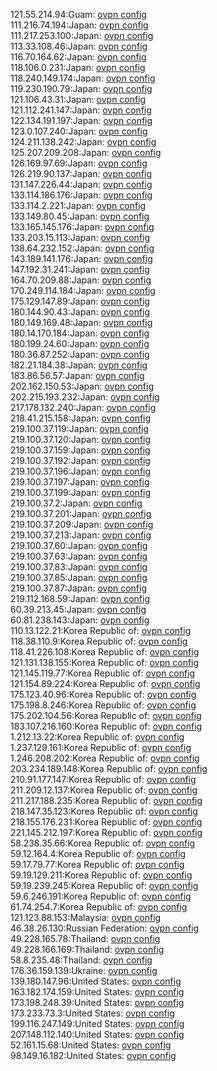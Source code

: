 121.55.214.94:Guam: [ovpn config](vpn/121_55_214_94.ovpn)  
111.216.74.194:Japan: [ovpn config](vpn/111_216_74_194.ovpn)  
111.217.253.100:Japan: [ovpn config](vpn/111_217_253_100.ovpn)  
113.33.108.46:Japan: [ovpn config](vpn/113_33_108_46.ovpn)  
116.70.164.62:Japan: [ovpn config](vpn/116_70_164_62.ovpn)  
118.106.0.231:Japan: [ovpn config](vpn/118_106_0_231.ovpn)  
118.240.149.174:Japan: [ovpn config](vpn/118_240_149_174.ovpn)  
119.230.190.79:Japan: [ovpn config](vpn/119_230_190_79.ovpn)  
121.106.43.31:Japan: [ovpn config](vpn/121_106_43_31.ovpn)  
121.112.241.147:Japan: [ovpn config](vpn/121_112_241_147.ovpn)  
122.134.191.197:Japan: [ovpn config](vpn/122_134_191_197.ovpn)  
123.0.107.240:Japan: [ovpn config](vpn/123_0_107_240.ovpn)  
124.211.138.242:Japan: [ovpn config](vpn/124_211_138_242.ovpn)  
125.207.209.208:Japan: [ovpn config](vpn/125_207_209_208.ovpn)  
126.169.97.69:Japan: [ovpn config](vpn/126_169_97_69.ovpn)  
126.219.90.137:Japan: [ovpn config](vpn/126_219_90_137.ovpn)  
131.147.226.44:Japan: [ovpn config](vpn/131_147_226_44.ovpn)  
133.114.186.176:Japan: [ovpn config](vpn/133_114_186_176.ovpn)  
133.114.2.221:Japan: [ovpn config](vpn/133_114_2_221.ovpn)  
133.149.80.45:Japan: [ovpn config](vpn/133_149_80_45.ovpn)  
133.165.145.176:Japan: [ovpn config](vpn/133_165_145_176.ovpn)  
133.203.15.113:Japan: [ovpn config](vpn/133_203_15_113.ovpn)  
138.64.232.152:Japan: [ovpn config](vpn/138_64_232_152.ovpn)  
143.189.141.176:Japan: [ovpn config](vpn/143_189_141_176.ovpn)  
147.192.31.241:Japan: [ovpn config](vpn/147_192_31_241.ovpn)  
164.70.209.88:Japan: [ovpn config](vpn/164_70_209_88.ovpn)  
170.249.114.184:Japan: [ovpn config](vpn/170_249_114_184.ovpn)  
175.129.147.89:Japan: [ovpn config](vpn/175_129_147_89.ovpn)  
180.144.90.43:Japan: [ovpn config](vpn/180_144_90_43.ovpn)  
180.149.169.48:Japan: [ovpn config](vpn/180_149_169_48.ovpn)  
180.14.170.184:Japan: [ovpn config](vpn/180_14_170_184.ovpn)  
180.199.24.60:Japan: [ovpn config](vpn/180_199_24_60.ovpn)  
180.36.87.252:Japan: [ovpn config](vpn/180_36_87_252.ovpn)  
182.21.184.38:Japan: [ovpn config](vpn/182_21_184_38.ovpn)  
183.86.56.57:Japan: [ovpn config](vpn/183_86_56_57.ovpn)  
202.162.150.53:Japan: [ovpn config](vpn/202_162_150_53.ovpn)  
202.215.193.232:Japan: [ovpn config](vpn/202_215_193_232.ovpn)  
217.178.132.240:Japan: [ovpn config](vpn/217_178_132_240.ovpn)  
218.41.215.158:Japan: [ovpn config](vpn/218_41_215_158.ovpn)  
219.100.37.119:Japan: [ovpn config](vpn/219_100_37_119.ovpn)  
219.100.37.120:Japan: [ovpn config](vpn/219_100_37_120.ovpn)  
219.100.37.159:Japan: [ovpn config](vpn/219_100_37_159.ovpn)  
219.100.37.192:Japan: [ovpn config](vpn/219_100_37_192.ovpn)  
219.100.37.196:Japan: [ovpn config](vpn/219_100_37_196.ovpn)  
219.100.37.197:Japan: [ovpn config](vpn/219_100_37_197.ovpn)  
219.100.37.199:Japan: [ovpn config](vpn/219_100_37_199.ovpn)  
219.100.37.2:Japan: [ovpn config](vpn/219_100_37_2.ovpn)  
219.100.37.201:Japan: [ovpn config](vpn/219_100_37_201.ovpn)  
219.100.37.209:Japan: [ovpn config](vpn/219_100_37_209.ovpn)  
219.100.37.213:Japan: [ovpn config](vpn/219_100_37_213.ovpn)  
219.100.37.60:Japan: [ovpn config](vpn/219_100_37_60.ovpn)  
219.100.37.63:Japan: [ovpn config](vpn/219_100_37_63.ovpn)  
219.100.37.83:Japan: [ovpn config](vpn/219_100_37_83.ovpn)  
219.100.37.85:Japan: [ovpn config](vpn/219_100_37_85.ovpn)  
219.100.37.87:Japan: [ovpn config](vpn/219_100_37_87.ovpn)  
219.112.168.59:Japan: [ovpn config](vpn/219_112_168_59.ovpn)  
60.39.213.45:Japan: [ovpn config](vpn/60_39_213_45.ovpn)  
60.81.238.143:Japan: [ovpn config](vpn/60_81_238_143.ovpn)  
110.13.122.21:Korea Republic of: [ovpn config](vpn/110_13_122_21.ovpn)  
118.38.110.9:Korea Republic of: [ovpn config](vpn/118_38_110_9.ovpn)  
118.41.226.108:Korea Republic of: [ovpn config](vpn/118_41_226_108.ovpn)  
121.131.138.155:Korea Republic of: [ovpn config](vpn/121_131_138_155.ovpn)  
121.145.119.77:Korea Republic of: [ovpn config](vpn/121_145_119_77.ovpn)  
121.154.89.224:Korea Republic of: [ovpn config](vpn/121_154_89_224.ovpn)  
175.123.40.96:Korea Republic of: [ovpn config](vpn/175_123_40_96.ovpn)  
175.198.8.246:Korea Republic of: [ovpn config](vpn/175_198_8_246.ovpn)  
175.202.104.56:Korea Republic of: [ovpn config](vpn/175_202_104_56.ovpn)  
183.107.216.160:Korea Republic of: [ovpn config](vpn/183_107_216_160.ovpn)  
1.212.13.22:Korea Republic of: [ovpn config](vpn/1_212_13_22.ovpn)  
1.237.129.161:Korea Republic of: [ovpn config](vpn/1_237_129_161.ovpn)  
1.246.208.202:Korea Republic of: [ovpn config](vpn/1_246_208_202.ovpn)  
203.234.189.148:Korea Republic of: [ovpn config](vpn/203_234_189_148.ovpn)  
210.91.177.147:Korea Republic of: [ovpn config](vpn/210_91_177_147.ovpn)  
211.209.12.137:Korea Republic of: [ovpn config](vpn/211_209_12_137.ovpn)  
211.217.188.235:Korea Republic of: [ovpn config](vpn/211_217_188_235.ovpn)  
218.147.35.123:Korea Republic of: [ovpn config](vpn/218_147_35_123.ovpn)  
218.155.176.231:Korea Republic of: [ovpn config](vpn/218_155_176_231.ovpn)  
221.145.212.197:Korea Republic of: [ovpn config](vpn/221_145_212_197.ovpn)  
58.238.35.66:Korea Republic of: [ovpn config](vpn/58_238_35_66.ovpn)  
59.12.164.4:Korea Republic of: [ovpn config](vpn/59_12_164_4.ovpn)  
59.17.79.77:Korea Republic of: [ovpn config](vpn/59_17_79_77.ovpn)  
59.19.129.211:Korea Republic of: [ovpn config](vpn/59_19_129_211.ovpn)  
59.19.239.245:Korea Republic of: [ovpn config](vpn/59_19_239_245.ovpn)  
59.6.246.191:Korea Republic of: [ovpn config](vpn/59_6_246_191.ovpn)  
61.74.254.7:Korea Republic of: [ovpn config](vpn/61_74_254_7.ovpn)  
121.123.88.153:Malaysia: [ovpn config](vpn/121_123_88_153.ovpn)  
46.38.26.130:Russian Federation: [ovpn config](vpn/46_38_26_130.ovpn)  
49.228.165.78:Thailand: [ovpn config](vpn/49_228_165_78.ovpn)  
49.228.166.169:Thailand: [ovpn config](vpn/49_228_166_169.ovpn)  
58.8.235.48:Thailand: [ovpn config](vpn/58_8_235_48.ovpn)  
176.36.159.139:Ukraine: [ovpn config](vpn/176_36_159_139.ovpn)  
139.180.147.96:United States: [ovpn config](vpn/139_180_147_96.ovpn)  
163.182.174.159:United States: [ovpn config](vpn/163_182_174_159.ovpn)  
173.198.248.39:United States: [ovpn config](vpn/173_198_248_39.ovpn)  
173.233.73.3:United States: [ovpn config](vpn/173_233_73_3.ovpn)  
199.116.247.149:United States: [ovpn config](vpn/199_116_247_149.ovpn)  
207.148.112.140:United States: [ovpn config](vpn/207_148_112_140.ovpn)  
52.161.15.68:United States: [ovpn config](vpn/52_161_15_68.ovpn)  
98.149.16.182:United States: [ovpn config](vpn/98_149_16_182.ovpn)  
